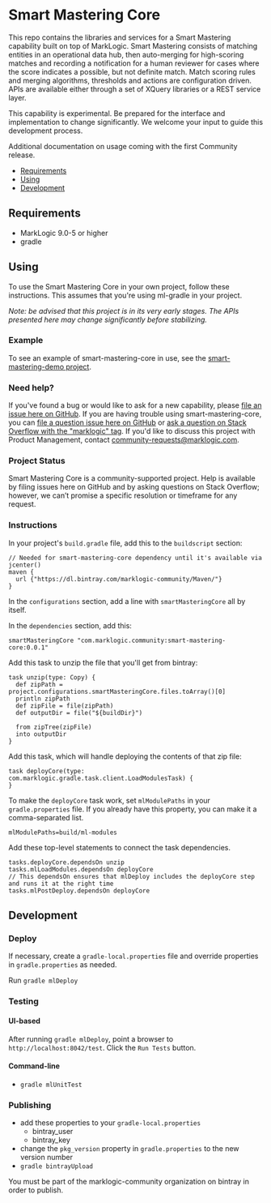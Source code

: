 
# Smart Mastering Core

This repo contains the libraries and services for a Smart Mastering capability
built on top of MarkLogic. Smart Mastering consists of matching entities in an
operational data hub, then auto-merging for high-scoring matches and recording 
a notification for a human reviewer for cases where the score indicates a 
possible, but not definite match. Match scoring rules and merging algorithms, 
thresholds and actions are configuration driven. APIs are available either 
through a set of XQuery libraries or a REST service layer. 

This capability is experimental. Be prepared for the interface and 
implementation to change significantly. We welcome your input to guide this 
development process. 

Additional documentation on usage coming with the first Community release. 

- [Requirements](#requirements)
- [Using](#using)
- [Development](#development)

## Requirements

- MarkLogic 9.0-5 or higher
- gradle

## Using

To use the Smart Mastering Core in your own project, follow these instructions.
This assumes that you're using ml-gradle in your project.

_Note: be advised that this project is in its very early stages. The APIs
presented here may change significantly before stabilizing._

### Example

To see an example of smart-mastering-core in use, see the [smart-mastering-demo 
project][sm-demo].

### Need help?

If you've found a bug or would like to ask for a new capability, please [file an
issue here on GitHub][issue tracker]. If you are having trouble using 
smart-mastering-core, you can [file a question issue here on GitHub][issue tracker] 
or [ask a question on Stack Overflow with the "marklogic" tag][stackoverflow]. 
If you'd like to discuss this project with Product Management, contact 
[community-requests@marklogic.com][requests]. 

### Project Status

Smart Mastering Core is a community-supported project. Help is available by 
filing issues here on GitHub and by asking questions on Stack Overflow; 
however, we can’t promise a specific resolution or timeframe for any request. 

### Instructions

In your project's `build.gradle` file, add this to the `buildscript` section:

```
// Needed for smart-mastering-core dependency until it's available via jcenter()
maven {
  url {"https://dl.bintray.com/marklogic-community/Maven/"}
}
```

In the `configurations` section, add a line with `smartMasteringCore` all by
itself.

In the `dependencies` section, add this:

    smartMasteringCore "com.marklogic.community:smart-mastering-core:0.0.1"

Add this task to unzip the file that you'll get from bintray:

```
task unzip(type: Copy) {
  def zipPath = project.configurations.smartMasteringCore.files.toArray()[0]
  println zipPath
  def zipFile = file(zipPath)
  def outputDir = file("${buildDir}")

  from zipTree(zipFile)
  into outputDir
}
```

Add this task, which will handle deploying the contents of that zip file:

```
task deployCore(type: com.marklogic.gradle.task.client.LoadModulesTask) {
}
```

To make the `deployCore` task work, set `mlModulePaths` in your `gradle.properties`
file. If you already have this property, you can make it a comma-separated
list.

    mlModulePaths=build/ml-modules

Add these top-level statements to connect the task dependencies.

    tasks.deployCore.dependsOn unzip
    tasks.mlLoadModules.dependsOn deployCore
    // This dependsOn ensures that mlDeploy includes the deployCore step and runs it at the right time
    tasks.mlPostDeploy.dependsOn deployCore

## Development

### Deploy

If necessary, create a `gradle-local.properties` file and override properties in
`gradle.properties` as needed.

Run `gradle mlDeploy`

### Testing

#### UI-based
After running `gradle mlDeploy`, point a browser to `http://localhost:8042/test`.
Click the `Run Tests` button.

#### Command-line
- `gradle mlUnitTest`

### Publishing

- add these properties to your `gradle-local.properties`
  - bintray_user
  - bintray_key
- change the `pkg_version` property in `gradle.properties` to the new version number
- `gradle bintrayUpload`

You must be part of the marklogic-community organization on bintray in order to publish.

[issue tracker]: https://github.com/marklogic-community/smart-mastering-core/issues
[sm-demo]: https://github.com/marklogic-community/smart-mastering-demo/tree/develop/examples/smart-mastering
[stackoverflow]: http://stackoverflow.com/questions/ask?tags=marklogic
[requests]: mailto:community-requests@marklogic.com
